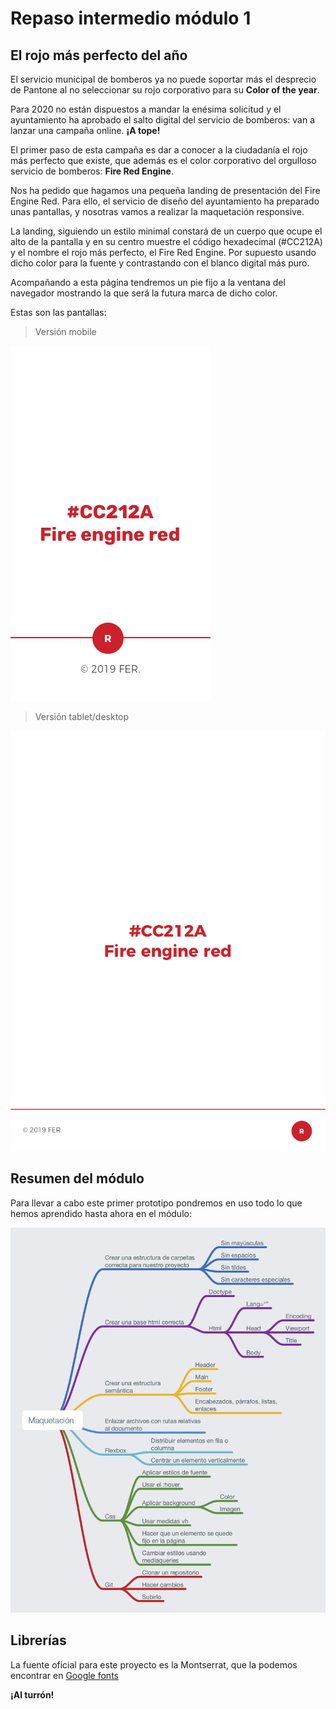 # Repaso intermedio módulo 1

## El rojo más perfecto del año

El servicio municipal de bomberos ya no puede soportar más el desprecio de Pantone al no seleccionar su rojo corporativo para su **Color of the year**.

Para 2020 no están dispuestos a mandar la enésima solicitud y el ayuntamiento ha aprobado el salto digital del servicio de bomberos: van a lanzar una campaña online. **¡A tope!**

El primer paso de esta campaña es dar a conocer a la ciudadanía el rojo más perfecto que existe, que además es el color corporativo del orgulloso servicio de bomberos: **Fire Red Engine**.

Nos ha pedido que hagamos una pequeña landing de presentación del Fire Engine Red. Para ello, el servicio de diseño del ayuntamiento ha preparado unas pantallas, y nosotras vamos a realizar la maquetación responsive.

La landing, siguiendo un estilo minimal constará de un cuerpo que ocupe el alto de la pantalla y en su centro muestre el código hexadecimal (#CC212A) y el nombre el rojo más perfecto, el Fire Red Engine. Por supuesto usando dicho color para la fuente y contrastando con el blanco digital más puro.

Acompañando a esta página tendremos un pie fijo a la ventana del navegador mostrando la que será la futura marca de dicho color.

Estas son las pantallas:

> Versión mobile

![Vista mobile](assets/repaso/f-m1-repaso-intermedio-320.png)

> Versión tablet/desktop

![Vista tablet](assets/repaso/f-m1-repaso-intermedio-768.png)

## Resumen del módulo

Para llevar a cabo este primer prototipo pondremos en uso todo lo que hemos aprendido hasta ahora en el módulo:

![Resumen del módulo](assets/repaso/modulo-1-intermedio-resumen.png)

## Librerías
La fuente oficial para este proyecto es la Montserrat, que la podemos encontrar en [Google fonts](https://fonts.google.com/specimen/Montserrat)

**¡Al turrón!**
